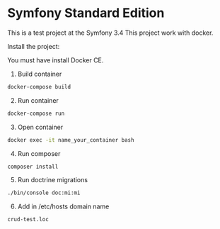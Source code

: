 Symfony Standard Edition
========================

This is a test project at the Symfony 3.4
This project work with docker.

Install the project:

You must have install Docker CE.

1. Build container

```bash
docker-compose build
```
2. Run container

```bash
docker-compose run
```
3.  Open container 
```bash
docker exec -it name_your_container bash
```
4. Run composer
```bash
composer install
```
5. Run doctrine migrations
```bash
./bin/console doc:mi:mi
```

6. Add in /etc/hosts domain name
```bash
crud-test.loc
```